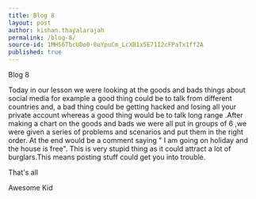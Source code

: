 ```yaml
---
title: Blog 8
layout: post
author: kishan.thayalarajah
permalink: /blog-8/
source-id: 1MHS6TbcUDo0-8uYpuCm_LcXB1x5E71I2cFPaTx1ff2A
published: true
---
```

Blog 8

Today in our lesson we were looking at the goods and bads things about social media for example a good thing could be to talk from different countries and, a bad thing could be getting hacked and losing all your private account whereas a good thing would be to talk long range .After making a chart on the goods and bads we were all put in groups of 6 ,we were given a series of problems and scenarios and put them in the right order. At the end would  be a comment saying " I am going on holiday and the house is free". This is very stupid thing as it could attract a lot of burglars.This means posting stuff could get you into trouble.

That's all

Awesome Kid

